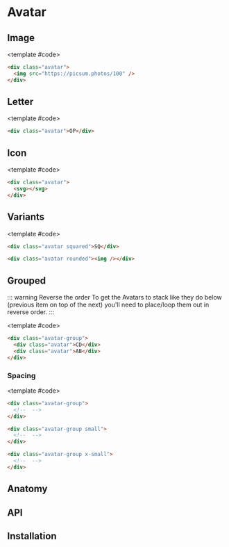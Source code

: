 <script setup>
import {ref} from "vue"
import Example from "../../.vitepress/theme/app/components/Example.vue";
import Baseline from "../../.vitepress/theme/app/components/Baseline.vue";
</script>

# Avatar

## Image

<Example direction="row">
<template #example>
<div class="avatar">
	<img src="https://images.unsplash.com/photo-1614530606961-c4ce986825c1?q=80&w=1827&auto=format&fit=crop&ixlib=rb-4.0.3&ixid=M3wxMjA3fDB8MHxwaG90by1wYWdlfHx8fGVufDB8fHx8fA%3D%3D" />
</div>
<div class="avatar">
	<img src="https://images.unsplash.com/photo-1672714413950-c9f7c5a45fa1?q=80&w=1887&auto=format&fit=crop&ixlib=rb-4.0.3&ixid=M3wxMjA3fDB8MHxwaG90by1wYWdlfHx8fGVufDB8fHx8fA%3D%3D" />
</div>
<div class="avatar">
	<img src="https://plus.unsplash.com/premium_photo-1675674458649-0c667500f3cc?q=80&w=1885&auto=format&fit=crop&ixlib=rb-4.0.3&ixid=M3wxMjA3fDB8MHxwaG90by1wYWdlfHx8fGVufDB8fHx8fA%3D%3D" />
</div>
</template>

<template #code>

```html
<div class="avatar">
  <img src="https://picsum.photos/100" />
</div>
```

</template>
</Example>

## Letter

<Example direction="row">
<template #example>
<div class="avatar">LE</div>
<div class="avatar">TT</div>
<div class="avatar">ER</div>
</template>

<template #code>

```html
<div class="avatar">OP</div>
```

</template>
</Example>

## Icon

<Example direction="row">
<template #example>
<div class="avatar">
	<svg xmlns="http://www.w3.org/2000/svg" width="32" height="32" viewBox="0 0 32 32"><path fill="currentColor" d="M3 7.5A4.5 4.5 0 0 1 7.5 3h17A4.5 4.5 0 0 1 29 7.5v17a4.5 4.5 0 0 1-4.5 4.5h-17A4.5 4.5 0 0 1 3 24.5zm10.707 2.793a1 1 0 0 0-1.414 0l-5 5a1 1 0 0 0 0 1.414l5 5a1 1 0 0 0 1.414-1.414L9.414 16l4.293-4.293a1 1 0 0 0 0-1.414m4.586 1.414L22.586 16l-4.293 4.293a1 1 0 0 0 1.414 1.414l5-5a1 1 0 0 0 0-1.414l-5-5a1 1 0 1 0-1.414 1.414"/></svg>
</div>
<div class="avatar">
	<svg xmlns="http://www.w3.org/2000/svg" width="32" height="32" viewBox="0 0 32 32"><path fill="currentColor" d="M5.25 4A3.25 3.25 0 0 0 2 7.25v17.5A3.25 3.25 0 0 0 5.25 28h21.5A3.25 3.25 0 0 0 30 24.75V7.25A3.25 3.25 0 0 0 26.75 4zM18 13a1 1 0 0 1 1-1h6a1 1 0 0 1 0 2h-6a1 1 0 0 1-1-1m1 4h6a1 1 0 0 1 0 2h-6a1 1 0 1 1 0-2m-6-4a2 2 0 1 1-4 0a2 2 0 0 1 4 0m-6 4.5A1.5 1.5 0 0 1 8.5 16h5a1.5 1.5 0 0 1 1.5 1.5s0 3.5-4 3.5s-4-3.5-4-3.5"/></svg>
</div>
<div class="avatar">
	<div class="avatar">
	<svg xmlns="http://www.w3.org/2000/svg" width="32" height="32" viewBox="0 0 32 32"><path fill="currentColor" d="M16 2C8.268 2 2 8.268 2 16s6.268 14 14 14s14-6.268 14-14S23.732 2 16 2m0 22.5c-3.866 0-7-2.429-7-6.071A2.43 2.43 0 0 1 11.429 16h9.142A2.43 2.43 0 0 1 23 18.429c0 3.642-3.134 6.071-7 6.071m0-10A3.75 3.75 0 1 1 16 7a3.75 3.75 0 0 1 0 7.5"/></svg>
</div>
</div>
</template>

<template #code>

```html
<div class="avatar">
  <svg></svg>
</div>
```

</template>
</Example>

## Variants

<Example direction="row">
<template #example>
<div class="avatar squared">SQ</div>
<div class="avatar rounded"><img src="https://images.unsplash.com/photo-1616286608358-0e1b143f7d2f?q=80&w=1740&auto=format&fit=crop&ixlib=rb-4.0.3&ixid=M3wxMjA3fDB8MHxwaG90by1wYWdlfHx8fGVufDB8fHx8fA%3D%3D" /></div>
</template>

<template #code>

```html
<div class="avatar squared">SQ</div>

<div class="avatar rounded"><img /></div>
```

</template>
</Example>

## Grouped

::: warning Reverse the order
To get the Avatars to stack like they do below (previous item on top of the next) you'll need to place/loop them out in reverse order.
:::

<Example direction="row">
<template #example>
<div class="avatar-group">
	<a href="#" class="avatar">KL</a>
	<a href="#" class="avatar">IJ</a>
	<button class="avatar">GH</button>
	<button class="avatar">EF</button>
	<div class="avatar">CD</div>
	<div class="avatar">AB</div>
</div>
</template>

<template #code>

```html
<div class="avatar-group">
  <div class="avatar">CD</div>
  <div class="avatar">AB</div>
</div>
```

</template>
</Example>

### Spacing

<Example direction="row">
<template #example>
<div class="avatar-group">
	<a href="#" class="avatar">KL</a>
	<a href="#" class="avatar">IJ</a>
	<button class="avatar">GH</button>
	<button class="avatar">EF</button>
	<div class="avatar">CD</div>
	<div class="avatar">AB</div>
</div>
<div class="avatar-group small">
	<a href="#" class="avatar">KL</a>
	<a href="#" class="avatar">IJ</a>
	<button class="avatar">GH</button>
	<button class="avatar">EF</button>
	<div class="avatar">CD</div>
	<div class="avatar">AB</div>
</div>
<div class="avatar-group x-small">
	<a href="#" class="avatar">NO</a>
	<a href="#" class="avatar">IJ</a>
	<button class="avatar">GH</button>
	<button class="avatar">EF</button>
	<div class="avatar">CD</div>
	<div class="avatar">AB</div>
</div>
</template>

<template #code>

```html
<div class="avatar-group">
  <!--  -->
</div>

<div class="avatar-group small">
  <!--  -->
</div>

<div class="avatar-group x-small">
  <!--  -->
</div>
```

</template>
</Example>

## Anatomy

## API

## Installation
